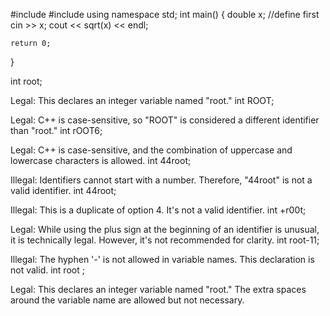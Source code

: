 #include <iostream>
#include <cmath>
using namespace std;
int main()
{
	double x; //define first
	cin >> x;
	cout << sqrt(x) << endl;
	
	return 0;
}


int root;

Legal: This declares an integer variable named "root."
int ROOT;

Legal: C++ is case-sensitive, so "ROOT" is considered a different identifier than "root."
int rOOT6;

Legal: C++ is case-sensitive, and the combination of uppercase and lowercase characters is allowed.
int 44root;

Illegal: Identifiers cannot start with a number. Therefore, "44root" is not a valid identifier.
int 44root;

Illegal: This is a duplicate of option 4. It's not a valid identifier.
int +r00t;

Legal: While using the plus sign at the beginning of an identifier is unusual, it is technically legal. However, it's not recommended for clarity.
int root-11;

Illegal: The hyphen '-' is not allowed in variable names. This declaration is not valid.
int root ;

Legal: This declares an integer variable named "root." The extra spaces around the variable name are allowed but not necessary.
